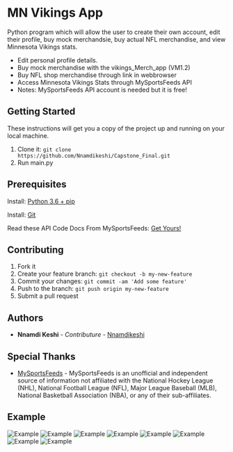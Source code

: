 # MN Vikings App
Python program which will allow the user to create their own account, edit their profile, buy mock merchandsie, buy actual NFL merchandise, and view Minnesota Vikings stats.

* Edit personal profile details.
* Buy mock merchandise with the vikings_Merch_app (VM1.2)
* Buy NFL shop merchandise through link in webbrowser
* Access Minnesota Vikings Stats through MySportsFeeds API
* Notes: MySportsFeeds API account is needed but it is free!

## Getting Started

These instructions will get you a copy of the project up and running on your local machine.

1. Clone it: `git clone https://github.com/Nnamdikeshi/Capstone_Final.git`
2. Run main.py

## Prerequisites

Install: [Python 3.6 + pip](https://www.python.org/downloads/)

Install: [Git](https://git-scm.com/downloads)

Read these API Code Docs From MySportsFeeds:  [Get Yours!](https://www.mysportsfeeds.com/)


## Contributing

1. Fork it
2. Create your feature branch: `git checkout -b my-new-feature`
3. Commit your changes: `git commit -am 'Add some feature'`
4. Push to the branch: `git push origin my-new-feature`
5. Submit a pull request

## Authors

* **Nnamdi Keshi** - *Contributure* - [Nnamdikeshi](https://github.com/Nnamdikeshi)

## Special Thanks

* [MySportsFeeds](https://www.mysportsfeeds.com/data-feeds/api-docs/#) - MySportsFeeds is an unofficial and independent source of information not affiliated with the National Hockey League (NHL), National Football League (NFL), Major League Baseball (MLB), National Basketball Association (NBA), or any of their sub-affiliates.

## Example
![Example](https://github.com/Nnamdikeshi/Capstone_Final/blob/master/examples/example1.JPG)
![Example](https://github.com/Nnamdikeshi/Capstone_Final/blob/master/examples/example2.JPG)
![Example](https://github.com/Nnamdikeshi/Capstone_Final/blob/master/examples/example3.JPG)
![Example](https://github.com/Nnamdikeshi/Capstone_Final/blob/master/examples/example4.JPG)
![Example](https://github.com/Nnamdikeshi/Capstone_Final/blob/master/examples/example5.JPG)
![Example](https://github.com/Nnamdikeshi/Capstone_Final/blob/master/examples/example6.JPG)
![Example](https://github.com/Nnamdikeshi/Capstone_Final/blob/master/examples/example7.JPG)
![Example](https://github.com/Nnamdikeshi/Capstone_Final/blob/master/examples/example8.JPG)
